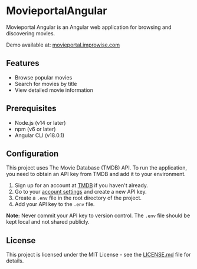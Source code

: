 # MovieportalAngular

Movieportal Angular is an Angular web application for browsing and discovering movies.

Demo available at: [movieportal.improwise.com](https://movieportal-angular.improwise.com)

## Features

- Browse popular movies
- Search for movies by title
- View detailed movie information

## Prerequisites

- Node.js (v14 or later)
- npm (v6 or later)
- Angular CLI (v18.0.1)

## Configuration

This project uses The Movie Database (TMDB) API. To run the application, you need to obtain an API key from TMDB and add it to your environment.

1. Sign up for an account at [TMDB](https://www.themoviedb.org/signup) if you haven't already.
2. Go to your [account settings](https://www.themoviedb.org/settings/api) and create a new API key.
3. Create a `.env` file in the root directory of the project.
4. Add your API key to the `.env` file.

**Note:** Never commit your API key to version control. The `.env` file should be kept local and not shared publicly.

## License

This project is licensed under the MIT License - see the [LICENSE.md](LICENSE.md) file for details.
